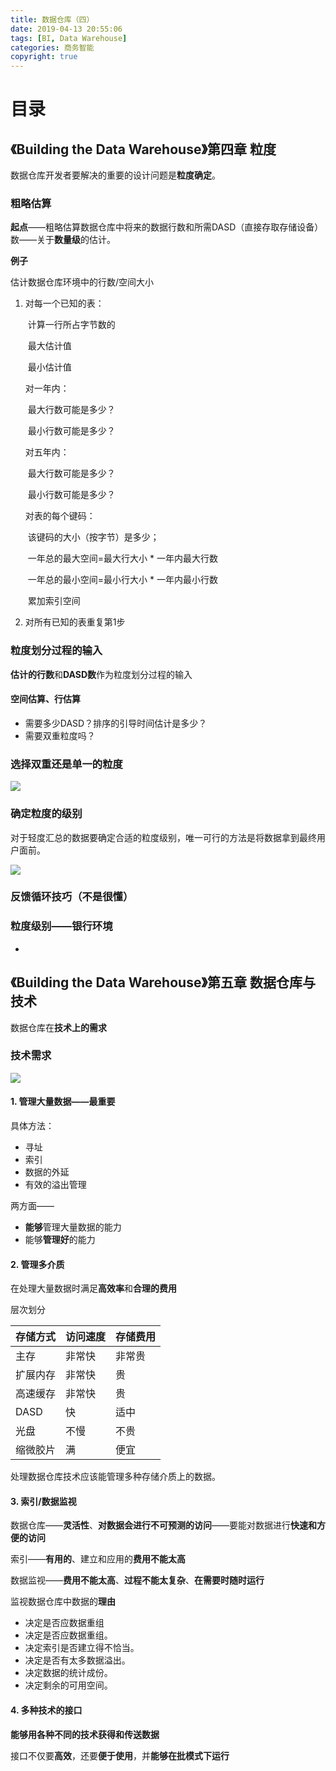 ```yaml
---
title: 数据仓库（四）
date: 2019-04-13 20:55:06
tags: [BI, Data Warehouse]
categories: 商务智能
copyright: true
---
```




# 目录

<!-- toc -->



## 《Building the Data Warehouse》第四章 粒度



数据仓库开发者要解决的重要的设计问题是**粒度确定**。

### 粗略估算

**起点**——粗略估算数据仓库中将来的数据行数和所需DASD（直接存取存储设备）数——关于**数量级**的估计。

**例子**

估计数据仓库环境中的行数/空间大小

1. 对每一个已知的表：

   ​	计算一行所占字节数的

   ​		最大估计值

   ​		最小估计值

   对一年内：

   ​	最大行数可能是多少？

   ​	最小行数可能是多少？

   对五年内：

   ​	最大行数可能是多少？

   ​	最小行数可能是多少？

   对表的每个键码：

   ​	该键码的大小（按字节）是多少；

   ​	一年总的最大空间=最大行大小 * 一年内最大行数

   ​	一年总的最小空间=最小行大小 * 一年内最小行数

   ​	累加索引空间

2. 对所有已知的表重复第1步



### 粒度划分过程的输入

**估计的行数**和**DASD数**作为粒度划分过程的输入

#### 空间估算、行估算

- 需要多少DASD？排序的引导时间估计是多少？
- 需要双重粒度吗？



### 选择双重还是单一的粒度

![](https://songzi-blog-pic.oss-cn-hangzhou.aliyuncs.com/截图20190413212024.png)



### 确定粒度的级别

对于轻度汇总的数据要确定合适的粒度级别，唯一可行的方法是将数据拿到最终用户面前。

![](https://songzi-blog-pic.oss-cn-hangzhou.aliyuncs.com/截图20190413212918.png)



### 反馈循环技巧（不是很懂）



### 粒度级别——银行环境

- 





## 《Building the Data Warehouse》第五章 数据仓库与技术

数据仓库在**技术上的需求**



### 技术需求

![](https://songzi-blog-pic.oss-cn-hangzhou.aliyuncs.com/截图20190422001508.png)

#### 1. 管理大量数据——最重要

具体方法：

- 寻址
- 索引
- 数据的外延
- 有效的溢出管理

两方面——

- **能够**管理大量数据的能力
- 能够**管理好**的能力

#### 2. 管理多介质

在处理大量数据时满足**高效率**和**合理的费用**

层次划分

| 存储方式 | 访问速度 | 存储费用 |
| -------- | -------- | -------- |
| 主存     | 非常快   | 非常贵   |
| 扩展内存 | 非常快   | 贵       |
| 高速缓存 | 非常快   | 贵       |
| DASD     | 快       | 适中     |
| 光盘     | 不慢     | 不贵     |
| 缩微胶片 | 满       | 便宜     |

处理数据仓库技术应该能管理多种存储介质上的数据。

#### 3. 索引/数据监视

数据仓库——**灵活性**、**对数据会进行不可预测的访问**——要能对数据进行**快速和方便的访问**

索引——**有用的**、建立和应用的**费用不能太高**

数据监视——**费用不能太高**、**过程不能太复杂**、**在需要时随时运行**

监视数据仓库中数据的**理由**

- 决定是否应数据重组
- 决定是否应数据重组。
- 决定索引是否建立得不恰当。
- 决定是否有太多数据溢出。
- 决定数据的统计成份。
- 决定剩余的可用空间。

#### 4. 多种技术的接口

**能够用各种不同的技术获得和传送数据**

接口不仅要**高效**，还要**便于使用**，并**能够在批模式下运行**